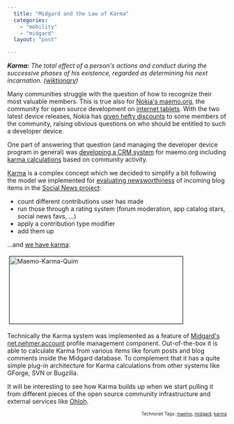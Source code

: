 ```yaml
---
  title: "Midgard and the Law of Karma"
  categories: 
    - "mobility"
    - "midgard"
  layout: "post"

---
```

<strong><em>Karma:</em></strong><em> The total effect of a person's actions and conduct during the successive phases of his existence, regarded as determining his next incarnation. (</em><em><a href="http://en.wiktionary.org/wiki/karma">wiktionary</a></em><em>)</em>

Many communities struggle with the question of how to recognize their most valuable members. This is true also for <a href="http://maemo.org/">Nokia's maemo.org</a>, the community for open source development on <a href="http://gigaom.com/2007/11/01/nokia-the-n810-tablet-the-long-view/">internet tablets</a>. With the two latest device releases, Nokia has <a href="http://maemo.org/news/announcements/view/1192708879.html">given hefty discounts</a> to some members of the community, raising obvious questions on who should be entitled to such a developer device.

One part of answering that question (and managing the developer device program in general) was <a href="https://garage.maemo.org/tracker/?func=detail&amp;aid=908&amp;group_id=106&amp;atid=940">developing a CRM system</a> for maemo.org including <a href="http://lists.maemo.org/pipermail/maemo-developers/2007-November/012398.html">karma calculations</a> based on community activity.

<a href="http://en.wikipedia.org/wiki/Karma">Karma</a> is a complex concept which we decided to simplify a bit following the model we implemented for <a href="http://bergie.iki.fi/blog/calculating_news_item_relevance/">evaluating newsworthiness</a> of incoming blog items in the <a href="http://bergie.iki.fi/blog/maemo_social_news_launched/">Social News project</a>:

<ul><li>count different contributions user has made</li><li>run those through a rating system (forum moderation, app catalog stars, social news favs, ...)</li><li>apply a contribution type modifier</li><li>add them up</li></ul>...and <a href="http://maemo.org/profile/list">we have karma</a>:

<a href="https://d2vqpl3tx84ay5.cloudfront.net/maemo-karma-quim.png"><img src="https://d2vqpl3tx84ay5.cloudfront.net/maemo-karma-quim-tm.jpg" height="154" width="398" border="1" hspace="4" vspace="4" alt="Maemo-Karma-Quim" /></a>

Technically the Karma system was implemented as a feature of <a href="http://www.midgard-project.org/">Midgard's</a> <a href="http://trac.midgard-project.org/browser/trunk/midcom/net.nehmer.account">net.nehmer.account</a> profile management component. Out-of-the-box it is able to calculate Karma from various items like forum posts and blog comments inside the Midgard database. To complement that it has a quite simple plug-in architecture for Karma calculations from other systems like GForge, SVN or Bugzilla.

It will be interesting to see how Karma builds up when we start pulling it from different pieces of the open source community infrastructure and external services like <a href="http://www.ohloh.net/">Ohloh</a>.

<p style="text-align:right;font-size:10px;">Technorati Tags: <a href="http://www.technorati.com/tag/maemo" rel="tag">maemo</a>, <a href="http://www.technorati.com/tag/midgard" rel="tag">midgard</a>, <a href="http://www.technorati.com/tag/karma" rel="tag">karma</a></p>
